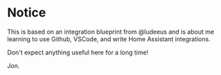 # Notice

This is based on an integration blueprint from @ludeeus and is about me learning to use Github, VSCode, and write Home Assistant integrations.

Don't expect anything useful here for a long time!

Jon.


